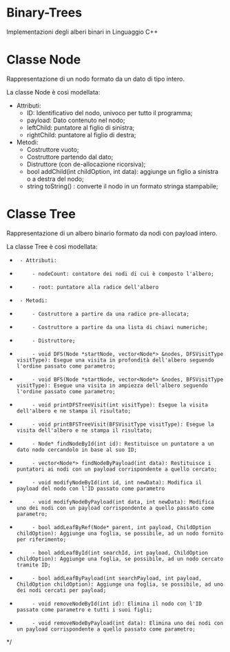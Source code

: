 # Binary-Trees
Implementazioni degli alberi binari in Linguaggio C++

# Classe Node
Rappresentazione di un nodo formato da un dato di tipo intero.

La classe Node è così modellata:
  - Attributi:
    - ID: Identificativo del nodo, univoco per tutto il programma;
    - payload: Dato contenuto nel nodo;
    - leftChild: puntatore al figlio di sinistra;
    - rightChild: puntatore al figlio di destra;
  - Metodi:
    - Costruttore vuoto;
    - Costruttore partendo dal dato;
    - Distruttore (con de-allocazione ricorsiva);
    - bool addChild(int childOption, int data): aggiunge un figlio a sinistra o a destra del nodo;
    - string toString() : converte il nodo in un formato stringa stampabile;

# Classe Tree
Rappresentazione di un albero binario formato da nodi con payload intero.

La classe Tree è così modellata:

 *      - Attributi:
 *          - nodeCount: contatore dei nodi di cui è composto l'albero;
 *          - root: puntatore alla radice dell'albero
 *      - Metodi:
 *          - Costruttore a partire da una radice pre-allocata;
 *          - Costruttore a partire da una lista di chiavi numeriche;
 *          - Distruttore;
 *          - void DFS(Node *startNode, vector<Node*> &nodes, DFSVisitType visitType): Esegue una visita in profondità dell'albero seguendo l'ordine passato come parametro;
 *          - void BFS(Node *startNode, vector<Node*> &nodes, BFSVisitType visitType): Esegue una visita in ampiezza dell'albero seguendo l'ordine passato come parametro;
 *          - void printDFSTreeVisit(int visitType): Esegue la visita dell'albero e ne stampa il risultato;
 *          - void printBFSTreeVisit(BFSVisitType visitType): Esegue la visita dell'albero e ne stampa il risultato;
 *          - Node* findNodeById(int id): Restituisce un puntatore a un dato nodo cercandolo in base al suo ID;
 *          - vector<Node*> findNodeByPayload(int data): Restituisce i puntatori ai nodi con un payload corrispondente a quello cercato;
 *          - void modifyNodeById(int id, int newData): Modifica il payload del nodo con l'ID passato come parametro
 *          - void modifyNodeByPayload(int data, int newData): Modifica uno dei nodi con un payload corrispondente a quello passato come parametro;
 *          - bool addLeafByRef(Node* parent, int payload, ChildOption childOption): Aggiunge una foglia, se possibile, ad un nodo fornito per riferimento;
 *          - bool addLeafById(int searchId, int payload, ChildOption childOption): Aggiunge una foglia, se possibile, ad un nodo cercato tramite ID;
 *          - bool addLeafByPayload(int searchPayload, int payload, ChildOption childOption): Aggiunge una foglia, se possibile, ad uno dei nodi cercati per payload;
 *          - void removeNodeById(int id): Elimina il nodo con l'ID passato come parametro e tutti i suoi figli;
 *          - void removeNodeByPayload(int data): Elimina uno dei nodi con un payload corrispondente a quello passato come parametro;
 */
